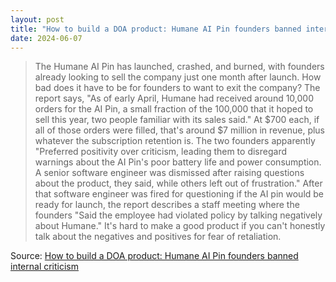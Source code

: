 ```yaml
---
layout: post
title: "How to build a DOA product: Humane AI Pin founders banned internal criticism"
date: 2024-06-07
---
```


> The Humane AI Pin has launched, crashed, and burned, with founders
already looking to sell the company just one month after launch. How bad
does it have to be for founders to want to exit the company? The report
says, "As of early April, Humane had received around 10,000 orders for the
AI Pin, a small fraction of the 100,000 that it hoped to sell this year,
two people familiar with its sales said." At $700 each, if all of those
orders were filled, that's around $7 million in revenue, plus whatever the
subscription retention is. The two founders apparently "Preferred
positivity over criticism, leading them to disregard warnings about the AI
Pin's poor battery life and power consumption. A senior software engineer
was dismissed after raising questions about the product, they said, while
others left out of frustration." After that software engineer was fired for
questioning if the AI pin would be ready for launch, the report describes a
staff meeting where the founders "Said the employee had violated policy by
talking negatively about Humane." It's hard to make a good product if you
can't honestly talk about the negatives and positives for fear of
retaliation.

Source: [How to build a DOA product: Humane AI Pin founders banned internal
criticism](https://arstechnica.com/?p=2029442)

